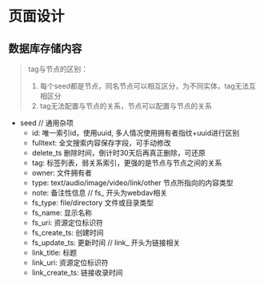 # 页面设计


## 数据库存储内容

> tag与节点的区别：
>   1. 每个seed都是节点，同名节点可以相互区分，为不同实体，tag无法互相区分
>   2. tag无法配置与节点的关系，节点可以配置与节点的关系

- seed
  // 通用杂项
  - id: 唯一索引id，使用uuid, 多人情况使用拥有者指纹+uuid进行区别
  - fulltext: 全文搜索内容保存字段，可手动修改
  - delete_ts 删除时间，倒计时30天后再真正删除，可还原
  - tag: 标签列表，弱关系索引，更强的是节点与节点之间的关系
  - owner: 文件拥有者
  - type: text/audio/image/video/link/other 节点所指向的内容类型
  - note: 备注性信息
  // fs_ 开头为webdav相关
  - fs_type: file/directory 文件或目录类型
  - fs_name: 显示名称
  - fs_uri: 资源定位标识符
  - fs_create_ts: 创建时间
  - fs_update_ts: 更新时间
  // link_ 开头为链接相关
  - link_title: 标题
  - link_uri: 资源定位标识符
  - link_create_ts: 链接收录时间